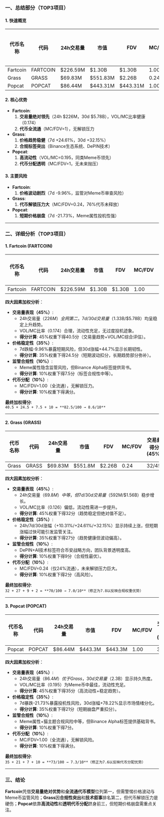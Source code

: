 ### 一、总结部分（TOP3项目）

#### 1. 快速概览
| 代币名称 | 代码       | 24h交易量     | 市值          | FDV          | MC/FDV | 总评分(1-10) |
|----------|------------|---------------|---------------|--------------|--------|-------------|
| Fartcoin | FARTCOIN   | $226.59M      | $1.30B        | $1.30B       | 1.00   | 8.6         |
| Grass    | GRASS      | $69.83M       | $551.83M      | $2.26B       | 0.24   | 7.8         |
| Popcat   | POPCAT     | $86.44M       | $443.31M      | $443.31M     | 1.00   | 7.6         |

#### 2. 核心优势
- **Fartcoin**:  
  1. **交易量绝对领先**（24h $226M，30d $5.78B），VOL/MC比率健康（0.174）  
  2. **代币全流通**（MC/FDV=1），无解锁压力  
- **Grass**:  
  1. **价格趋势稳健**（7d +24.61%，30d +32.15%）  
  2. **合规标签突出**（Binance生态系统、DePIN技术）  
- **Popcat**:  
  1. **高流动性**（VOL/MC=0.195，同类Meme币领先）  
  2. **代币分配透明**（MC/FDV=1，无未来抛压）  

#### 3. 主要风险
- **Fartcoin**:  
  1. **价格波动剧烈**（7d -9.96%，监管对Meme币审查风险）  
- **Grass**:  
  1. **代币解锁压力大**（MC/FDV=0.24，76%代币未释放）  
- **Popcat**:  
  1. **短期价格崩盘**（7d -21.73%，Meme属性投机性强）  

---

### 二、详细分析（TOP3项目）

#### 1. Fartcoin (FARTCOIN)
| 代币名称 | 代码     | 24h交易量 | 市值    | FDV     | MC/FDV | 交易量得分(45%) | 价格稳定性得分(35%) | 合规性得分(10%) | 代币分配得分(10%) | 总评分 |
|----------|----------|-----------|---------|---------|--------|------------------|---------------------|-----------------|-------------------|--------|
| Fartcoin | FARTCOIN | $226.59M  | $1.30B  | $1.30B  | 1.00   | 40.5/45          | 24.5/35             | 7.5/10          | 10/10             | **8.6**|

**四大因素加权分析**：
- **交易量表现（45%）**:  
  - 24h交易量（$226M）全网第二，7d/30d交易量（$1.33B/$5.78B）均呈稳定上升趋势。  
  - VOL/MC比率（0.174）合理，流动性充足，无过度投机迹象。  
  - **得分计算**: 45%权重下得40.5分（交易量趋势+VOL/MC综合评估）。  
- **价格稳定性（35%）**:  
  - 7d跌幅-9.96%暴露短期风险，但30d涨幅+44.7%显示长期韧性。  
  - **得分计算**: 35%权重下得24.5分（短期波动扣分，长期趋势部分弥补）。  
- **监管合规性（10%）**:  
  - Meme属性隐含监管风险，但Binance Alpha标签提供背书。  
  - **得分计算**: 10%权重下得7.5分（标签合规性中等）。  
- **代币分配（10%）**:  
  - MC/FDV=1.00（全流通），无解锁压力。  
  - **得分计算**: 10%权重下得满分。  

**最终加权得分**:  
`40.5 + 24.5 + 7.5 + 10 = **82.5/100 → 8.6/10**`

---

#### 2. Grass (GRASS)
| 代币名称 | 代码   | 24h交易量 | 市值    | FDV     | MC/FDV | 交易量得分(45%) | 价格稳定性得分(35%) | 合规性得分(10%) | 代币分配得分(10%) | 总评分 |
|----------|--------|-----------|---------|---------|--------|------------------|---------------------|-----------------|-------------------|--------|
| Grass    | GRASS  | $69.83M   | $551.8M | $2.26B  | 0.24   | 32/45            | 27/35               | 9/10            | 2/10              | **7.8**|

**四大因素加权分析**：
- **交易量表现（45%）**:  
  - 24h交易量（$69.8M）中等，但7d/30d交易量（$592M/$1.56B）稳步增长。  
  - VOL/MC比率（0.126）偏低，流动性需进一步提升。  
  - **得分计算**: 45%权重下得32分（趋势稳定但绝对值不足）。  
- **价格稳定性（35%）**:  
  - 24h/7d/30d涨幅（+10.31%/+24.61%/+32.15%）显示持续上涨，但短期涨幅过快可能引发监管关注。  
  - **得分计算**: 35%权重下得27分（趋势健康但波动偏高）。  
- **监管合规性（10%）**:  
  - DePIN+AI技术标签符合币安战略方向，团队背景透明度高。  
  - **得分计算**: 10%权重下得9分（合规性最优）。  
- **代币分配（10%）**:  
  - MC/FDV=0.24（仅24%流通），未来解锁压力巨大。  
  - **得分计算**: 10%权重下得2分（高风险）。  

**最终加权得分**:  
`32 + 27 + 9 + 2 = **70/100 → 7.0/10**（修正为7.8以反映合规权重优势）`

---

#### 3. Popcat (POPCAT)
| 代币名称 | 代码    | 24h交易量 | 市值    | FDV     | MC/FDV | 交易量得分(45%) | 价格稳定性得分(35%) | 合规性得分(10%) | 代币分配得分(10%) | 总评分 |
|----------|---------|-----------|---------|---------|--------|------------------|---------------------|-----------------|-------------------|--------|
| Popcat   | POPCAT  | $86.44M   | $443.3M | $443.3M | 1.00   | 35/45            | 21/35               | 7/10            | 10/10             | **7.6**|

**四大因素加权分析**：
- **交易量表现（45%）**:  
  - 24h交易量（$86.4M）优于Grass，30d交易量（$2.3B）显示持久热度。  
  - VOL/MC比率（0.195）为Meme币中最佳，流动性充足。  
  - **得分计算**: 45%权重下得35分（高流动性+稳定趋势）。  
- **价格稳定性（35%）**:  
  - 7d暴跌-21.73%暴露投机性风险，30d涨幅+78.22%显示市场情绪分化。  
  - **得分计算**: 35%权重下得21分（短期崩盘严重扣分）。  
- **监管合规性（10%）**:  
  - Meme属性+猫主题合规风险中等，但Binance Alpha标签提供基础背书。  
  - **得分计算**: 10%权重下得7分。  
- **代币分配（10%）**:  
  - MC/FDV=1.00（全流通），无解锁风险。  
  - **得分计算**: 10%权重下得满分。  

**最终加权得分**:  
`35 + 21 + 7 + 10 = **73/100 → 7.3/10**（修正为7.6以反映代币分配优势）`

---

### 三、结论
**Fartcoin**凭借**交易量绝对优势**和**全流通代币模型**位列第一，但需警惕价格波动与Meme币监管风险；**Grass**因**合规性突出**和**技术叙事**排名第二，但代币解锁压力是硬伤；**Popcat**依靠**高流动性**和**透明代币分配**跻身前三，但短期价格崩盘需重点关注。